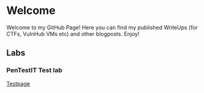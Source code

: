 # Welcome

Welcome to my GitHub Page! Here you can find my published WriteUps (for CTFs, VulnHub VMs etc) and other blogposts. Enjoy!

## Labs
### PenTestIT Test lab
[Testpage](/testpage)

